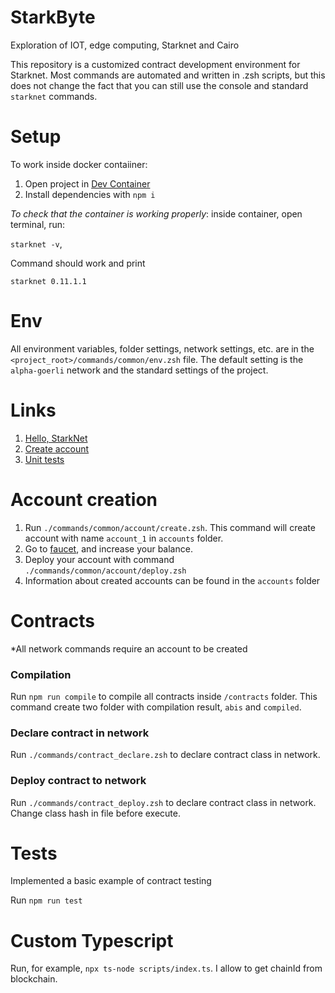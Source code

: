 # StarkByte
Exploration of IOT, edge computing, Starknet and Cairo

This repository is a customized contract development environment for Starknet. Most commands are automated and written in .zsh scripts, but this does not change the fact that you can still use the console and standard `starknet` commands.

# Setup
To work inside docker contaiiner:
1. Open project in <a href="https://code.visualstudio.com/docs/devcontainers/tutorial">Dev Container</a> 
2. Install dependencies with `npm i`

<i>To check that the container is working properly</i>: inside container, open terminal, run:

 `starknet -v`, 

Command should work and print

`starknet 0.11.1.1`

# Env
All environment variables, folder settings, network settings, etc. are in the `<project_root>/commands/common/env.zsh` file. The default setting is the `alpha-goerli` network and the standard settings of the project.

# Links
1. <a href="https://www.cairo-lang.org/docs/hello_starknet/index.html">Hello, StarkNet</a>
2. <a href="https://www.cairo-lang.org/docs/hello_starknet/account_setup.html#creating-an-account">Create account</a>
2. <a href="https://www.cairo-lang.org/docs/hello_starknet/unit_tests.html">Unit tests</a>


# Account creation
1. Run `./commands/common/account/create.zsh`. This command will create account with name `account_1` in `accounts` folder.
2. Go to <a href="https://faucet.goerli.starknet.io/">faucet</a>, and increase your balance.
3. Deploy your account with command `./commands/common/account/deploy.zsh`
4. Information about created accounts can be found in the `accounts` folder

# Contracts
*All network commands require an account to be created
### Compilation
Run `npm run compile` to compile all contracts inside `/contracts` folder. This command create two folder with compilation result, `abis` and `compiled`.
### Declare contract in network
Run `./commands/contract_declare.zsh` to declare contract class in network.
### Deploy contract to network
Run `./commands/contract_deploy.zsh` to declare contract class in network. Change class hash in file before execute.

# Tests
Implemented a basic example of contract testing

Run `npm run test`

# Custom Typescript
Run, for example, `npx ts-node scripts/index.ts`. I allow to get chainId from blockchain.

